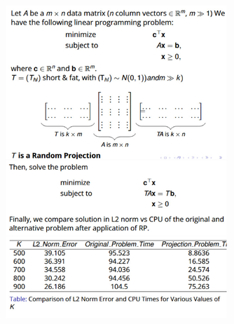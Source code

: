 ![Description of Image 1](reports/figures/1.jpg)
![Description of Image 2](reports/figures/2.jpg)
![Description of Image 3](reports/figures/3.jpg)

